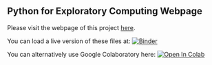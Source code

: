 ## Python for Exploratory Computing Webpage

Please visit the webpage of this project <a href="http://mbakker7.github.io/exploratory_computing_with_python/">here</a>.

You can load a live version of these files at: [![Binder](https://mybinder.org/badge_logo.svg)](https://mybinder.org/v2/gh/benjym/exploratory_computing_with_python/master)

You can alternatively use Google Colaboratory here: [![Open In Colab](https://colab.research.google.com/assets/colab-badge.svg)](https://colab.research.google.com/github/benjym/exploratory_computing_with_python/)
